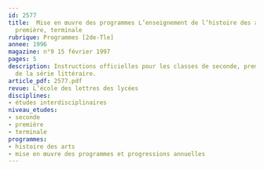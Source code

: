 ```yaml
---
id: 2577
title:  Mise en œuvre des programmes L’enseignement de l’histoire des arts en seconde,
  première, terminale
rubrique: Programmes [2de-Tle]
annee: 1996
magazine: n°9 15 février 1997
pages: 5
description: Instructions officielles pour les classes de seconde, première et terminale
  de la série littéraire.
article_pdf: 2577.pdf
revue: L’école des lettres des lycées
disciplines:
- études interdisciplinaires
niveau_etudes:
- seconde
- première
- terminale
programmes:
- histoire des arts
- mise en œuvre des programmes et progressions annuelles
---
```

